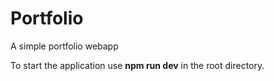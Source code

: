 <h1>Portfolio</h1>
<p>A simple portfolio webapp</p>
<p>To start the application use <b>npm run dev</b> in the root directory.</p>